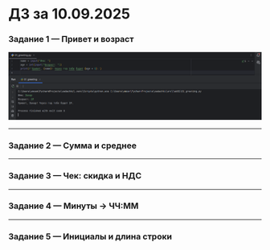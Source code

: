 # ДЗ за 10.09.2025

### Задание 1 — Привет и возраст

![Код и демонстрация работы](https://github.com/zmosY/python_labs/blob/main/images/lab01/img01.png)

---

### Задание 2 — Сумма и среднее

---

### Задание 3 — Чек: скидка и НДС

---

### Задание 4 — Минуты → ЧЧ:ММ

---

### Задание 5 — Инициалы и длина строки

